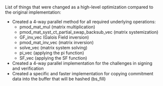 List of things that were changed as a high-level optimization compared to the original implementation:
- Created a 4-way parallel method for all required underlying operations:
    * pmod_mat_mul (matrix multiplication)
    * pmod_mat_syst_ct_partial_swap_backsub_vec (matrix systemization)
    * GF_inv_vec (Galois Field inversion)
    * pmod_mat_inv_vec (matrix inversion)
    * solve_vec (matrix system solving)
    * pi_vec (applying the pi function)
    * SF_vec (applying the SF function)
- Created a 4-way parallel implementation for the challenges in signing and verification
- Created a specific and faster implementation for copying commitment data into the buffer that will be hashed (bs_fill)
